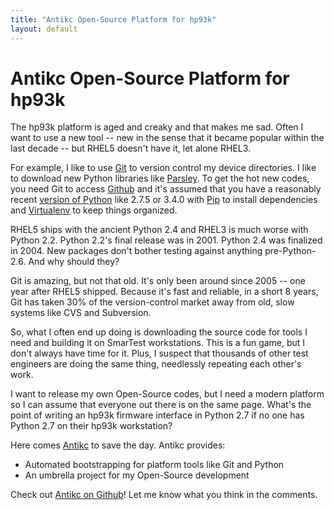 ```yaml
---
title: "Antikc Open-Source Platform for hp93k"
layout: default
---
```

# Antikc Open-Source Platform for hp93k

The hp93k platform is aged and creaky and that makes me sad. Often I want to
use a new tool -- new in the sense that it became popular within the last
decade -- but RHEL5 doesn't have it, let alone RHEL3.

For example, I like to use [Git](http://git-scm.com/) to version control my
device directories. I like to download new Python libraries like
[Parsley](https://github.com/python-parsley/parsley).
To get the hot new codes, you need Git to access [Github](https://www.github.com)
and it's assumed that you have a reasonably recent
[version of Python](http://python.org/) like 2.7.5 or 3.4.0 with
[Pip](https://pypi.python.org/pypi/pip) to install dependencies and
[Virtualenv](https://pypi.python.org/pypi/virtualenv) to keep things organized.

RHEL5 ships with the ancient Python 2.4 and RHEL3 is much worse with Python
2.2. Python 2.2's final release was in 2001. Python 2.4 was finalized in 2004.
New packages don't bother testing against anything pre-Python-2.6. And why
should they?

Git is amazing, but not that old. It's only been around since 2005 -- one year
after RHEL5 shipped. Because it's fast and reliable, in a short 8 years, Git
has taken 30% of the version-control market away from old, slow systems like
CVS and Subversion.

So, what I often end up doing is downloading the source code for tools I need
and building it on SmarTest workstations. This is a fun game, but I don't
always have time for it. Plus, I suspect that thousands of other test engineers
are doing the same thing, needlessly repeating each other's work.

I want to release my own Open-Source codes, but I need a modern platform so I
can assume that everyone out there is on the same page. What's the point of
writing an hp93k firmware interface in Python 2.7 if no one has Python 2.7 on
their hp93k workstation?

Here comes [Antikc](https://github.com/gitfoxi/antikc) to save the day. Antikc provides:

* Automated bootstrapping for platform tools like Git and Python
* An umbrella project for my Open-Source development

Check out [Antikc on Github](https://github.com/gitfoxi/antikc)!
Let me know what you think in the comments.

